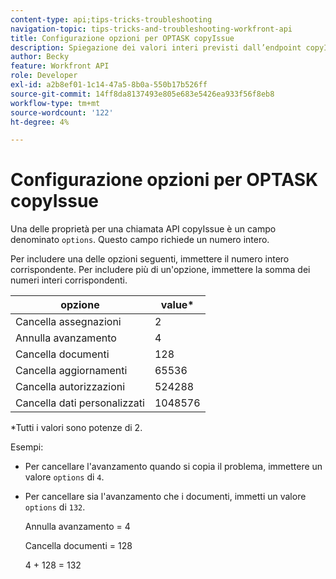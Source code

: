 ```yaml
---
content-type: api;tips-tricks-troubleshooting
navigation-topic: tips-tricks-and-troubleshooting-workfront-api
title: Configurazione opzioni per OPTASK copyIssue
description: Spiegazione dei valori interi previsti dall’endpoint copyIssue.
author: Becky
feature: Workfront API
role: Developer
exl-id: a2b8ef01-1c14-47a5-8b0a-550b17b526ff
source-git-commit: 14ff8da8137493e805e683e5426ea933f56f8eb8
workflow-type: tm+mt
source-wordcount: '122'
ht-degree: 4%

---
```


# Configurazione opzioni per OPTASK copyIssue


Una delle proprietà per una chiamata API copyIssue è un campo denominato `options`. Questo campo richiede un numero intero.

Per includere una delle opzioni seguenti, immettere il numero intero corrispondente. Per includere più di un&#39;opzione, immettere la somma dei numeri interi corrispondenti.

| opzione | value* |
|---|---|
| Cancella assegnazioni | 2 |
| Annulla avanzamento | 4 |
| Cancella documenti | 128 |
| Cancella aggiornamenti | 65536 |
| Cancella autorizzazioni | 524288 |
| Cancella dati personalizzati | 1048576 |

*Tutti i valori sono potenze di 2.

Esempi:

* Per cancellare l&#39;avanzamento quando si copia il problema, immettere un valore `options` di `4`.

* Per cancellare sia l&#39;avanzamento che i documenti, immetti un valore `options` di `132`.

  Annulla avanzamento = 4

  Cancella documenti = 128

  4 + 128 = 132
